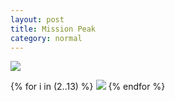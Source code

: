 ```yaml
---
layout: post 
title: Mission Peak
category: normal
---
```


<img src="https://res.cloudinary.com/pixo/image/upload/w_1400/missionpeak/1.jpg" />

{% for i in (2..13) %}
<img src="https://res.cloudinary.com/pixo/image/upload/w_1400/missionpeak/{{ i }}.jpg" />
{% endfor %}

